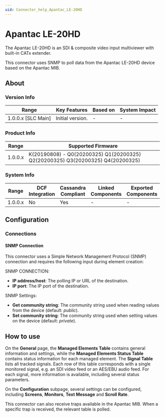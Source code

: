 ```yaml
---
uid: Connector_help_Apantac_LE-20HD
---
```


# Apantac LE-20HD

The Apantac LE-20HD is an SDI & composite video input multiviewer with built-in CATx extender.

This connector uses SNMP to poll data from the Apantac LE-20HD device based on the Apantac MIB.

## About

### Version Info

| Range                | Key Features     | Based on     | System Impact     |
|----------------------|------------------|--------------|-------------------|
| 1.0.0.x [SLC Main]   | Initial version. | -            | -                 |

### Product Info

| Range     | Supported Firmware                                                             |
|-----------|--------------------------------------------------------------------------------|
| 1.0.0.x   | K(20190808) - Q0(20200325) Q1(20200325) Q2(20200325) Q3(20200325) Q4(20200325) |

### System Info

| Range     | DCF Integration     | Cassandra Compliant     | Linked Components     | Exported Components     |
|-----------|---------------------|-------------------------|-----------------------|-------------------------|
| 1.0.0.x   | No                  | Yes                     | -                     | -                       |

## Configuration

### Connections

#### SNMP Connection

This connector uses a Simple Network Management Protocol (SNMP) connection and requires the following input during element creation:

SNMP CONNECTION:

- **IP address/host**: The polling IP or URL of the destination.
- **IP port**: The IP port of the destination.

SNMP Settings:

- **Get community string**: The community string used when reading values from the device (default: *public*).
- **Set community string**: The community string used when setting values on the device (default: *private*).

## How to use

On the **General** page, the **Managed Elements Table** contains general information and settings, while the **Managed Elements Status Table** contains status information for each managed element. The **Signal Table** lists all tracked signals. Each row of this table corresponds with a single monitored signal, e.g. an SDI video feed or an AES/EBU audio feed. For each signal, more information is available, including several status parameters.

On the **Configuration** subpage, several settings can be configured, including **Screens**, **Monitors**, **Text Message** and **Scroll Rate**.

This connector can also receive traps available in the Apantac MIB. When a specific trap is received, the relevant table is polled.
